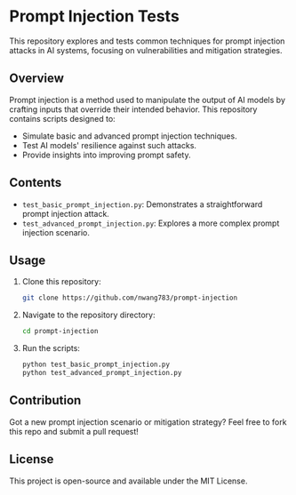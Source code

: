 # Prompt Injection Tests

This repository explores and tests common techniques for prompt injection attacks in AI systems, focusing on vulnerabilities and mitigation strategies.

## Overview
Prompt injection is a method used to manipulate the output of AI models by crafting inputs that override their intended behavior. This repository contains scripts designed to:

- Simulate basic and advanced prompt injection techniques.
- Test AI models' resilience against such attacks.
- Provide insights into improving prompt safety.

## Contents
- `test_basic_prompt_injection.py`: Demonstrates a straightforward prompt injection attack.
- `test_advanced_prompt_injection.py`: Explores a more complex prompt injection scenario.

## Usage
1. Clone this repository:
   ```bash
   git clone https://github.com/nwang783/prompt-injection
   ```
2. Navigate to the repository directory:
   ```bash
   cd prompt-injection
   ```
3. Run the scripts:
   ```bash
   python test_basic_prompt_injection.py
   python test_advanced_prompt_injection.py
   ```

## Contribution
Got a new prompt injection scenario or mitigation strategy? Feel free to fork this repo and submit a pull request!

## License
This project is open-source and available under the MIT License.

